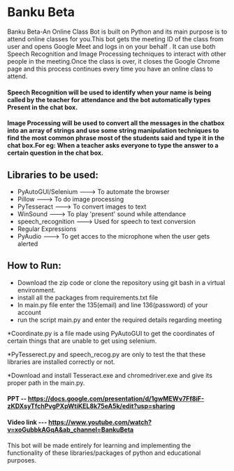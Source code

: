 # Banku Beta

Banku Beta-An Online Class Bot is built on Python and its main purpose is to attend online classes for you.This bot gets the meeting ID of the class from user and opens Google Meet and logs in on your behalf . It can use both Speech Recognition and Image Processing techniques to interact with other people in the meeting.Once the class is over, it closes the Google Chrome page and this process continues every time you have an online class to attend.

#### Speech Recognition will be used to identify when your name is being called by the teacher for attendance and the bot automatically types Present in the chat box.
#### Image Processing will be used to convert all the messages in the chatbox into an array of strings and use some string manipulation techniques to find the most common phrase most of the students said and type it in the chat box.For eg: When a teacher asks everyone to type the answer to a certain question in the chat box.

## Libraries to be used:
* PyAutoGUI/Selenium ---> To automate the browser 
* Pillow ---> To do image processing 
* PyTesseract ---> To convert images to text 
* WinSound ---> To play 'present' sound while attendance 
* speech_recognition ---> Used for speech to text conversion 
* Regular Expressions 
* PyAudio ---> To get acces to the microphone when the user gets alerted

## How to Run:
* Download the zip code or clone the repository using git bash in a virtual environment.
* install all the packages from requirements.txt file
* In main.py file enter the 135(email) and line 136(password) of your account
* run the script main.py and enter the required details regarding meeting 

*Coordinate.py is a file made using PyAutoGUI to get the coordinates of certain things that are unable to get using selenium.

*PyTesserect.py and speech_recog.py are only to test the that these libraries are installed correctly or not.

*Download and install Tesseract.exe and chromedriver.exe and give its proper path in the main.py.

#### PPT -- https://docs.google.com/presentation/d/1gwMEWv7Ff8iF-zKDXsyTfchPvgPXpWtiKEL8k75eA5k/edit?usp=sharing
#### Video link --- https://www.youtube.com/watch?v=xoGubbkAGqA&ab_channel=BankuBeta


This bot will be made entirely for learning and implementing the functionality of these libraries/packages of python and educational purposes.

